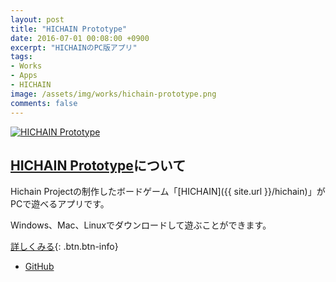```yaml
---
layout: post
title: "HICHAIN Prototype"
date: 2016-07-01 00:08:00 +0900
excerpt: "HICHAINのPC版アプリ"
tags:
- Works
- Apps
- HICHAIN
image: /assets/img/works/hichain-prototype.png
comments: false
---
```


<a href="https://github.com/hichain/hichain-prototype/"><img src="{{ site.url }}{{ page.image }}" alt="HICHAIN Prototype" /></a>

## [HICHAIN Prototype](https://github.com/hichain/hichain-prototype/)について

Hichain Projectの制作したボードゲーム「[HICHAIN]({{ site.url }}/hichain)」がPCで遊べるアプリです。

Windows、Mac、Linuxでダウンロードして遊ぶことができます。

[詳しくみる](https://github.com/hichain/hichain-prototype/){: .btn.btn-info}

- [GitHub](https://github.com/hichain/hichain-prototype/)
